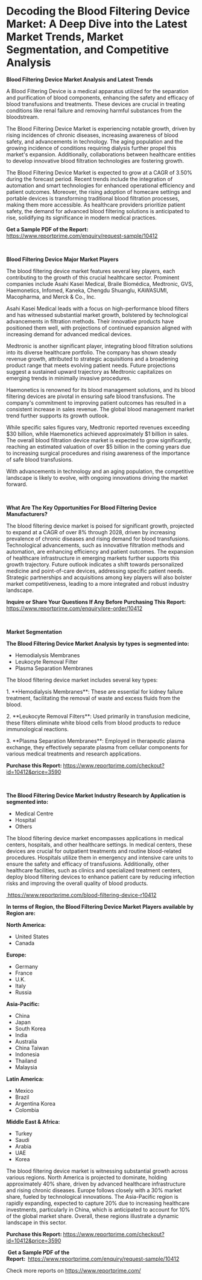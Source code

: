 <p><h1>Decoding the Blood Filtering Device Market: A Deep Dive into the Latest Market Trends, Market Segmentation, and Competitive Analysis</h1></p><p><strong>Blood Filtering Device Market Analysis and Latest Trends</strong></p>
<p><p>A Blood Filtering Device is a medical apparatus utilized for the separation and purification of blood components, enhancing the safety and efficacy of blood transfusions and treatments. These devices are crucial in treating conditions like renal failure and removing harmful substances from the bloodstream.</p><p>The Blood Filtering Device Market is experiencing notable growth, driven by rising incidences of chronic diseases, increasing awareness of blood safety, and advancements in technology. The aging population and the growing incidence of conditions requiring dialysis further propel this market's expansion. Additionally, collaborations between healthcare entities to develop innovative blood filtration technologies are fostering growth.</p><p>The Blood Filtering Device Market is expected to grow at a CAGR of 3.50% during the forecast period. Recent trends include the integration of automation and smart technologies for enhanced operational efficiency and patient outcomes. Moreover, the rising adoption of homecare settings and portable devices is transforming traditional blood filtration processes, making them more accessible. As healthcare providers prioritize patient safety, the demand for advanced blood filtering solutions is anticipated to rise, solidifying its significance in modern medical practices.</p></p>
<p><strong>Get a Sample PDF of the Report:&nbsp;</strong> <a href="https://www.reportprime.com/enquiry/request-sample/10412?utm_campaign=3020&utm_medium=2&utm_source=Github&utm_content=ia&utm_term=20032025&utm_id=blood-filtering-device">https://www.reportprime.com/enquiry/request-sample/10412</a></p>
<p>&nbsp;</p>
<p><strong>Blood Filtering Device Major Market Players</strong></p>
<p><p>The blood filtering device market features several key players, each contributing to the growth of this crucial healthcare sector. Prominent companies include Asahi Kasei Medical, Braile Biomédica, Medtronic, GVS, Haemonetics, Infomed, Kaneka, Chengdu Shuanglu, KAWASUMI, Macopharma, and Merck & Co., Inc.</p><p>Asahi Kasei Medical leads with a focus on high-performance blood filters and has witnessed substantial market growth, bolstered by technological advancements in filtration methods. Their innovative products have positioned them well, with projections of continued expansion aligned with increasing demand for advanced medical devices.</p><p>Medtronic is another significant player, integrating blood filtration solutions into its diverse healthcare portfolio. The company has shown steady revenue growth, attributed to strategic acquisitions and a broadening product range that meets evolving patient needs. Future projections suggest a sustained upward trajectory as Medtronic capitalizes on emerging trends in minimally invasive procedures.</p><p>Haemonetics is renowned for its blood management solutions, and its blood filtering devices are pivotal in ensuring safe blood transfusions. The company's commitment to improving patient outcomes has resulted in a consistent increase in sales revenue. The global blood management market trend further supports its growth outlook.</p><p>While specific sales figures vary, Medtronic reported revenues exceeding $30 billion, while Haemonetics achieved approximately $1 billion in sales. The overall blood filtration device market is expected to grow significantly, reaching an estimated valuation of over $5 billion in the coming years due to increasing surgical procedures and rising awareness of the importance of safe blood transfusions.</p><p>With advancements in technology and an aging population, the competitive landscape is likely to evolve, with ongoing innovations driving the market forward.</p></p>
<p>&nbsp;</p>
<p><strong>What Are The Key Opportunities For Blood Filtering Device Manufacturers?</strong></p>
<p><p>The blood filtering device market is poised for significant growth, projected to expand at a CAGR of over 8% through 2028, driven by increasing prevalence of chronic diseases and rising demand for blood transfusions. Technological advancements, such as innovative filtration methods and automation, are enhancing efficiency and patient outcomes. The expansion of healthcare infrastructure in emerging markets further supports this growth trajectory. Future outlook indicates a shift towards personalized medicine and point-of-care devices, addressing specific patient needs. Strategic partnerships and acquisitions among key players will also bolster market competitiveness, leading to a more integrated and robust industry landscape.</p></p>
<p><strong>Inquire or Share Your Questions If Any Before Purchasing This Report:</strong> <a href="https://www.reportprime.com/enquiry/pre-order/10412?utm_campaign=3020&utm_medium=2&utm_source=Github&utm_content=ia&utm_term=20032025&utm_id=blood-filtering-device">https://www.reportprime.com/enquiry/pre-order/10412</a></p>
<p>&nbsp;</p>
<p><strong>Market Segmentation</strong></p>
<p><strong>The Blood Filtering Device Market Analysis by types is segmented into:</strong></p>
<p><ul><li>Hemodialysis Membranes</li><li>Leukocyte Removal Filter</li><li>Plasma Separation Membranes</li></ul></p>
<p><p>The blood filtering device market includes several key types: </p><p>1. **Hemodialysis Membranes**: These are essential for kidney failure treatment, facilitating the removal of waste and excess fluids from the blood.</p><p>2. **Leukocyte Removal Filters**: Used primarily in transfusion medicine, these filters eliminate white blood cells from blood products to reduce immunological reactions.</p><p>3. **Plasma Separation Membranes**: Employed in therapeutic plasma exchange, they effectively separate plasma from cellular components for various medical treatments and research applications.</p></p>
<p><strong>Purchase this Report:&nbsp;</strong><a href="https://www.reportprime.com/checkout?id=10412&price=3590&utm_campaign=3020&utm_medium=2&utm_source=Github&utm_content=ia&utm_term=20032025&utm_id=blood-filtering-device">https://www.reportprime.com/checkout?id=10412&price=3590</a></p>
<p>&nbsp;</p>
<p><strong>The Blood Filtering Device Market Industry Research by Application is segmented into:</strong></p>
<p><ul><li>Medical Centre</li><li>Hospital</li><li>Others</li></ul></p>
<p><p>The blood filtering device market encompasses applications in medical centers, hospitals, and other healthcare settings. In medical centers, these devices are crucial for outpatient treatments and routine blood-related procedures. Hospitals utilize them in emergency and intensive care units to ensure the safety and efficacy of transfusions. Additionally, other healthcare facilities, such as clinics and specialized treatment centers, deploy blood filtering devices to enhance patient care by reducing infection risks and improving the overall quality of blood products.</p></p>
<p><a href="https://www.reportprime.com/blood-filtering-device-r10412?utm_campaign=3020&utm_medium=2&utm_source=Github&utm_content=ia&utm_term=20032025&utm_id=blood-filtering-device">&nbsp;https://www.reportprime.com/blood-filtering-device-r10412</a></p>
<p><strong>In terms of Region, the Blood Filtering Device Market Players available by Region are:</strong></p>
<p>
    <p> <strong> North America: </strong>
        <ul>
            <li>United States</li>
            <li>Canada</li>
        </ul>
        </p> 
    <p> <strong> Europe: </strong>
        <ul>
            <li>Germany</li>
            <li>France</li>
            <li>U.K.</li>
            <li>Italy</li>
            <li>Russia</li>
        </ul>
        </p> 
    <p> <strong> Asia-Pacific: </strong>
        <ul>
            <li>China</li>
            <li>Japan</li>
            <li>South Korea</li>
            <li>India</li>
            <li>Australia</li>
            <li>China Taiwan</li>
            <li>Indonesia</li>
            <li>Thailand</li>
            <li>Malaysia</li>
        </ul>
        </p> 
    <p> <strong> Latin America: </strong>
        <ul>
            <li>Mexico</li>
            <li>Brazil</li>
            <li>Argentina Korea</li>
            <li>Colombia</li>
        </ul>
        </p> 
    <p> <strong> Middle East & Africa: </strong>
        <ul>
            <li>Turkey</li>
            <li>Saudi</li>
            <li>Arabia</li>
            <li>UAE</li>
            <li>Korea</li>
        </ul>
    </p>
    </p>
<p><p>The blood filtering device market is witnessing substantial growth across various regions. North America is projected to dominate, holding approximately 40% share, driven by advanced healthcare infrastructure and rising chronic diseases. Europe follows closely with a 30% market share, fueled by technological innovations. The Asia-Pacific region is rapidly expanding, expected to capture 20% due to increasing healthcare investments, particularly in China, which is anticipated to account for 10% of the global market share. Overall, these regions illustrate a dynamic landscape in this sector.</p></p>
<p><strong>Purchase this Report: </strong><a href="https://www.reportprime.com/checkout?id=10412&price=3590&utm_campaign=3020&utm_medium=2&utm_source=Github&utm_content=ia&utm_term=20032025&utm_id=blood-filtering-device">https://www.reportprime.com/checkout?id=10412&price=3590</a></p>
<p>&nbsp;<strong>Get a Sample PDF of the Report:&nbsp;&nbsp;</strong><a href="https://www.reportprime.com/enquiry/request-sample/10412?utm_campaign=3020&utm_medium=2&utm_source=Github&utm_content=ia&utm_term=20032025&utm_id=blood-filtering-device">https://www.reportprime.com/enquiry/request-sample/10412</a></p>
<p><strong></strong></p>
<p>Check more reports on <a href="https://www.reportprime.com/?utm_campaign=3020&utm_medium=2&utm_source=Github&utm_content=ia&utm_term=20032025&utm_id=blood-filtering-device">https://www.reportprime.com/</a></p>